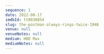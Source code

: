 ```yaml
---
sequence: 1
date: 2022-08-17
imdbId: tt0038854
slug: the-postman-always-rings-twice-1946
venue: null
venueNotes: null
medium: HBO Max
mediumNotes: null
---
```


